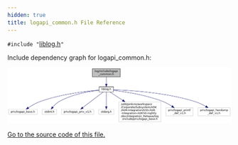 ```yaml
---
hidden: true
title: logapi_common.h File Reference
---
```


`#include "`<a href="liblog_8h_source.md">liblog.h</a>`"`

Include dependency graph for logapi_common.h:

![](logapi__common_8h__incl.png)

<a href="logapi__common_8h_source.md">Go to the source code of this file.</a>
